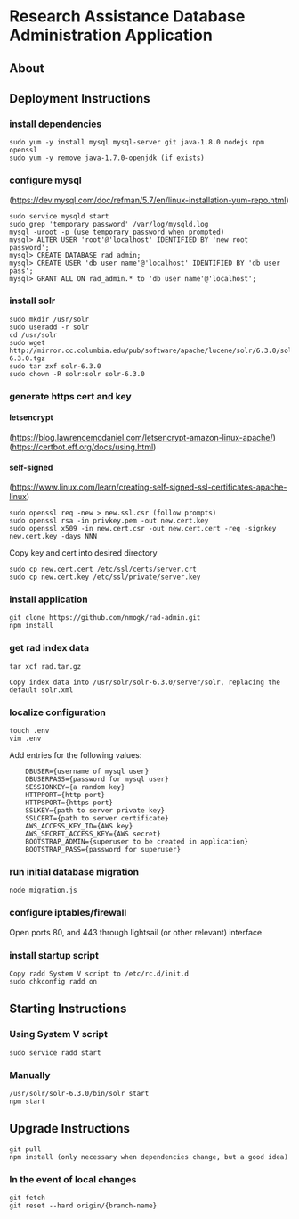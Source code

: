 # Research Assistance Database Administration Application

## About

## Deployment Instructions

### install dependencies
```
sudo yum -y install mysql mysql-server git java-1.8.0 nodejs npm openssl
sudo yum -y remove java-1.7.0-openjdk (if exists)
```
### configure mysql
(https://dev.mysql.com/doc/refman/5.7/en/linux-installation-yum-repo.html)
```
sudo service mysqld start
sudo grep 'temporary password' /var/log/mysqld.log
mysql -uroot -p (use temporary password when prompted)
mysql> ALTER USER 'root'@'localhost' IDENTIFIED BY 'new root password';
mysql> CREATE DATABASE rad_admin;
mysql> CREATE USER 'db user name'@'localhost' IDENTIFIED BY 'db user pass';
mysql> GRANT ALL ON rad_admin.* to 'db user name'@'localhost';
```
### install solr
```
sudo mkdir /usr/solr
sudo useradd -r solr
cd /usr/solr
sudo wget http://mirror.cc.columbia.edu/pub/software/apache/lucene/solr/6.3.0/solr-6.3.0.tgz
sudo tar zxf solr-6.3.0
sudo chown -R solr:solr solr-6.3.0
```
### generate https cert and key

#### letsencrypt
(https://blog.lawrencemcdaniel.com/letsencrypt-amazon-linux-apache/)
(https://certbot.eff.org/docs/using.html)


#### self-signed
(https://www.linux.com/learn/creating-self-signed-ssl-certificates-apache-linux)

```
sudo openssl req -new > new.ssl.csr (follow prompts)
sudo openssl rsa -in privkey.pem -out new.cert.key
sudo openssl x509 -in new.cert.csr -out new.cert.cert -req -signkey new.cert.key -days NNN
```
Copy key and cert into desired directory
```
sudo cp new.cert.cert /etc/ssl/certs/server.crt
sudo cp new.cert.key /etc/ssl/private/server.key
```

### install application
```
git clone https://github.com/nmogk/rad-admin.git
npm install
```
### get rad index data
```
tar xcf rad.tar.gz
```
	Copy index data into /usr/solr/solr-6.3.0/server/solr, replacing the default solr.xml
### localize configuration
```
touch .env
vim .env
```
Add entries for the following values:
```
	DBUSER={username of mysql user}
	DBUSERPASS={password for mysql user}
	SESSIONKEY={a random key}
	HTTPPORT={http port}
	HTTPSPORT={https port}
	SSLKEY={path to server private key}
	SSLCERT={path to server certificate}
	AWS_ACCESS_KEY_ID={AWS key}
	AWS_SECRET_ACCESS_KEY={AWS secret}
	BOOTSTRAP_ADMIN={superuser to be created in application} 
	BOOTSTRAP_PASS={password for superuser}
```

### run initial database migration
```
node migration.js
```
### configure iptables/firewall

Open ports 80, and 443 through lightsail (or other relevant) interface

### install startup script
```
Copy radd System V script to /etc/rc.d/init.d
sudo chkconfig radd on
```
## Starting Instructions

### Using System V script
```
sudo service radd start
```

### Manually
```
/usr/solr/solr-6.3.0/bin/solr start
npm start
```
## Upgrade Instructions

```
git pull
npm install (only necessary when dependencies change, but a good idea)
```

### In the event of local changes
```
git fetch
git reset --hard origin/{branch-name}
```